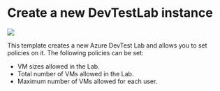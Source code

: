 # Create a new DevTestLab instance

<a href="https://portal.azure.com/#create/Microsoft.Template/uri/https%3A%2F%2Fraw.githubusercontent.com%2FAzure%2Fazure-devtestlab%2Fmaster%2FSamples%2F201-dtl-create-lab-with-policies%2Fazuredeploy.json" target="_blank">
    <img src="http://azuredeploy.net/deploybutton.png"/>
</a>


This template creates a new Azure DevTest Lab and allows you to set policies on it. The following policies can be set:
- VM sizes allowed in the Lab.
- Total number of VMs allowed in the Lab.
- Maximum number of VMs allowed for each user.
